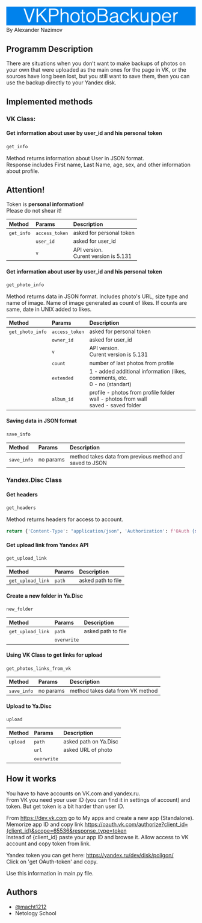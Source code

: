 ![VKBackuper](img/VKBackuper.jpg)  
By Alexander Nazimov

## Programm Description

There are situations when you don’t want to make backups of photos on your own that were uploaded as the main ones for the page in VK, or the sources have long been lost, but you still want to save them, then you can use the backup directly to your Yandex disk.
 
## Implemented methods 

### VK Class:
#### Get information about user by user_id and his personal token
```python
get_info
```
Method returns information about User in JSON format.  
Response includes First name, Last Name, age, sex, and other information about profile.  

## **Attention!**

Token is **personal information!**  
Please do not shear it!

| Method     | Params         | Description                               |
|:-----------|:---------------|:------------------------------------------|
| `get_info` | `access_token` | asked for personal token                  |
|            | `user_id`      | asked for user_id                         |
|            | `v`            | API version. <br/>Curent version is 5.131 |

#### Get information about user by user_id and his personal token
```python
get_photo_info
```
Method returns data in JSON format. Includes photo's URL, size type and name of image.
Name of image generated as count of likes. If counts are same, date in UNIX added to likes.

| Method            | Params             | Description                                                                               |
|:------------------|:-------------------|:------------------------------------------------------------------------------------------|
| `get_photo_info`  | `access_token`     | asked for personal token                                                                  |
|                   | `owner_id`         | asked for user_id                                                                         |
|                   | `v`                | API version. <br/>Curent version is 5.131                                                 |
|                   | `count`            | number of last photos from profile                                                        |
|                   | `extended`         | 1 - added additional information (likes, comments, etc. <br/> 0 - no (standart)           |
|                   | `album_id`         | profile - photos from profile folder<br/>wall - photos from wall<br/>saved - saved folder |


#### Saving data in JSON format
```python
save_info
```


| Method        | Params    | Description                                                    |
|:--------------|:----------|:---------------------------------------------------------------|
| `save_info`   | no params | method takes data from previous method and <br/> saved to JSON |


### Yandex.Disc Class

#### Get headers
```python
get_headers
```

Method returns headers for access to account.

```python
return {'Content-Type': "application/json", 'Authorization': f'OAuth {self.token}'}
```

#### Get upload link from Yandex API
```python
get_upload_link
```


| Method            | Params       | Description         |
|:------------------|:-------------|:--------------------|
| `get_upload_link` | `path`       | asked path to file  |

#### Create a new folder in Ya.Disc
```python
new_folder
```
| Method            | Params      | Description         |
|:------------------|:------------|:--------------------|
| `get_upload_link` | `path`      | asked path to file  |
|                   | `overwrite` |                     |

#### Using VK Class to get links for upload
```python
get_photos_links_from_vk
```

| Method        | Params    | Description                        |
|:--------------|:----------|:-----------------------------------|
| `save_info`   | no params | method takes data from VK method   |


#### Upload to Ya.Disc

```python
upload
```
| Method    | Params      | Description           |
|:----------|:------------|:----------------------|
| `upload`  | `path`      | asked path on Ya.Disc |
|           | `url`       | asked URL of photo    |
|           | `overwrite` |                       |


## How it works
You have to have accounts on VK.com and yandex.ru.  
From VK you need your user ID (you can find it in settings of account) and token. 
But get token is a bit harder than user ID.  

From https://dev.vk.com go to My apps and create a new app (Standalone). 
Memorize app ID and copy link https://oauth.vk.com/authorize?client_id={client_id}&scope=65536&response_type=token  
Instead of {client_id} paste your app ID and browse it.
Allow access to VK account and copy token from link.  

Yandex token you can get here: https://yandex.ru/dev/disk/poligon/  
Click on 'get OAuth-token' and copy.

Use this information in main.py file.

## Authors

- [@macht1212](https://github.com/macht1212)
- Netology School

